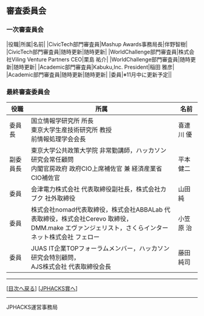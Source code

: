 ## 審査委員会
### 一次審査員会
|役職|所属|名前|
|CivicTech部門審査員|Mashup Awards事務局長|伴野智樹|
|CivicTech部門審査員|随時更新|随時更新|
|WorldChallenge部門審査員|株式会社Viling Venture Partners CEO|栗島 祐介|
|WorldChallenge部門審査員|随時更新|随時更新|
|Academic部門審査員|Kabuku,Inc. President|稲田 雅彦|
|Academic部門審査員|随時更新|随時更新|
|委員|※11月中に更新予定||

### 最終審査委員会
|役職|所属|名前|
|---|---|---|
|委員長|国立情報学研究所 所長<br>東京大学生産技術研究所 教授<br>前情報処理学会会長|喜連川 優|
|副委員長|東京大学公共政策大学院 非常勤講師，ハッカソン研究会常任顧問<br>内閣官房政府 政府CIO上席補佐官 兼 経済産業省CIO補佐官|平本 健二|
|委員|会津電力株式会社 代表取締役副社長，株式会社カブク 社外取締役|山田 純|
|委員|株式会社nomad代表取締役，株式会社ABBALab 代表取締役，株式会社Cerevo 取締役，<br>DMM.make エヴァンジェリスト，さくらインターネット株式会社 フェロー|小笠原 治|
|委員|JUAS IT企業TOPフォーラムメンバー，ハッカソン研究会特別顧問，<br>AJS株式会社 代表取締役会長|藤田 純司|


--------------
[[目次へ戻る](../README.md)] [[JPHACKS賞へ](prize.md)]

----
JPHACKS運営事務局
